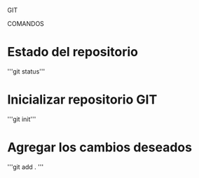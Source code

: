GIT

COMANDOS
# Estado del repositorio
'''git status'''
# Inicializar repositorio GIT
'''git init'''


# Agregar los cambios deseados
'''git add . '''